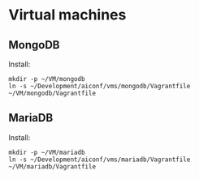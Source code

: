 Virtual machines
================

MongoDB
-------

Install:

    mkdir -p ~/VM/mongodb
    ln -s ~/Development/aiconf/vms/mongodb/Vagrantfile ~/VM/mongodb/Vagrantfile

MariaDB
-------

Install:

    mkdir -p ~/VM/mariadb
    ln -s ~/Development/aiconf/vms/mariadb/Vagrantfile ~/VM/mariadb/Vagrantfile


